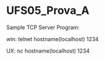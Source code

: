 # UFS05_Prova_A
Sample TCP Server Program:

win:
telnet hostname(localhost) 1234


UX:
nc hostname(localhost) 1234

